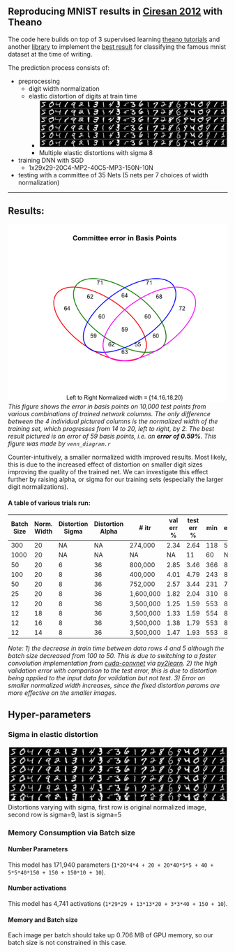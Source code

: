 Reproducing MNIST results in [Ciresan 2012](http://arxiv.org/abs/1202.2745) with Theano
---

The code here builds on top of 3 supervised learning [theano tutorials](http://deeplearning.net/tutorial/) and another [library](https://github.com/rakeshvar/theanet) to implement the [best result](http://yann.lecun.com/exdb/mnist/) for classifying the famous mnist dataset at the time of writing.

The prediction process consists of:

- preprocessing
    - digit width normalization
    - elastic distortion of digits at train time
        - ![Multiple elastic distortions with sigma 8](./plots/distortions_8_sampled.png)
        - Multiple elastic distortions with sigma 8
- training DNN with SGD
    - 1x29x29-20C4-MP2-40C5-MP3-150N-10N
- testing with a committee of 35 Nets (5 nets per 7 choices of width normalization)

---

## Results:

![4 model committees](./plots/4Model_committees.png)
*This figure shows the error in basis points on 10,000 test points from various combinations of trained network columns. The only difference between the 4 individual pictured columns is the normalized width of the training set, which progresses from 14 to 20, left to right, by 2. The best result pictured is an error of 59 basis points, i.e. an **error of 0.59%**. This figure was made by `venn_diagram.r`*

Counter-intuitively, a smaller normalized width improved results. Most likely, this is due to the increased effect of distortion on smaller digit sizes improving the quality of the trained net. We can investigate this effect further by raising alpha, or sigma for our training sets (especially the larger digit normalizations).

#### A table of various trials run:

| Batch Size | Norm. Width | Distortion Sigma | Distortion Alpha | # itr     | val err % | test err % | min | epochs |
|------------|-------------|------------------|------------------|-----------|-----------|------------|-----|--------|
| 300        | 20          | NA               | NA               | 274,000   | 2.34      | 2.64       | 118 | 547    |
| 1000       | 20          | NA               | NA               | NA        | NA        | 11         | 60  | NA     |
| 50         | 20          | 6                | 36               | 800,000   | 2.85      | 3.46       | 366 | 800    |
| 100        | 20          | 8                | 36               | 400,000   | 4.01      | 4.79       | 243 | 800    |
| 50         | 20          | 8                | 36               | 752,000   | 2.57      | 3.44       | 231 | 751    |
| 25         | 20          | 8                | 36               | 1,600,000 | 1.82      | 2.04       | 310 | 800    |
| 12         | 20          | 8                | 36               | 3,500,000 | 1.25      | 1.59       | 553 | 800    |
| 12         | 18          | 8                | 36               | 3,500,000 | 1.33      | 1.59       | 554 | 800    |
| 12         | 16          | 8                | 36               | 3,500,000 | 1.38      | 1.79       | 553 | 800    |
| 12         | 14          | 8                | 36               | 3,500,000 | 1.47      | 1.93       | 553 | 800    |

*Note: 1) the decrease in train time between data rows 4 and 5 although the batch size decreased from 100 to 50. This is due to switching to a faster convolution implementation from [cuda-convnet](https://code.google.com/p/cuda-convnet/) via [py2learn](http://benanne.github.io/2014/04/03/faster-convolutions-in-theano.html). 2) the high validation error with comparison to the test error, this is due to distortion being applied to the input data for validation but not test. 3) Error on smaller normalized width increases, since the fixed distortion params are more effective on the smaller images.*

## Hyper-parameters

### Sigma in elastic distortion

![Distortions varying with sigma, first row is original normalized image, second row is sigma=9, last is sigma=5](./plots/distortions_9_to_5.png)
Distortions varying with sigma, first row is original normalized image, second row is sigma=9, last is sigma=5

### Memory Consumption via Batch size

#### Number Parameters

This model has 171,940 parameters (`1*20*4*4 + 20 + 20*40*5*5 + 40 + 5*5*40*150 + 150 + 150*10 + 10`).

#### Number activations

This model has 4,741 activations (`1*29*29 + 13*13*20 + 3*3*40 + 150 + 10`).

#### Memory and Batch size

Each image per batch should take up 0.706 MB of GPU memory, so our batch size is not constrained in this case.
